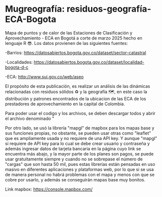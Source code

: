 # Mugreografía: residuos-geografía-ECA-Bogota
Mapa de puntos y de calor de las Estaciones de Clasificación y Aprovechamiento - ECA en Bogotá a corte de marzo 2025 hecho en lenguaje R 😎.
Los datos provienen de las siguientes fuentes:

-Barrios: https://datosabiertos.bogota.gov.co/dataset/sector-catastral 

-Localidades: https://datosabiertos.bogota.gov.co/dataset/localidad-bogota-d-c

-ECA: http://www.sui.gov.co/web/aseo

El propósito de esta publicación, es realizar un análisis de las dinámicas relacionadas con residuos sólidos ♻ y la geografía 🗺, en este caso la distribución y patrones encontrados de la ubicacion de las ECA de los prestadores de aprovechamiento en la capital de Colombia. 

Para poder usar el codigo y los archivos, se deben descargar todos y abrir el archivo denominado "

Por otro lado, se usó la librería "mapgl" de mapbox para los mapas base y sus funciones propias, no obstante, se pueden usar otras como "leaflet" que es ampliamente usada y no requiere de una API key. Y aunque "mapgl" sí requiere de API key para lo cual se debe crear usuario y contraseña y además ingresar datos de tarjeta bancaria en la página cuyo link se encuentra más abajo, y la mayor parte de los planes son pagos, se puede usar gratuitamente siempre y cuando no se sobrepase el número de "cargas" que son hasta 50 mil, pues estas librerías están pensadas en uso masivo en diferentes aplicaciones y plataformas web, por lo que si se usa de manera personal no habrá problemas con el mapa y menos con que se cobre por usarlo, y además se conseguirán mapas base muy bonitos. 

Link mapbox: https://console.mapbox.com/
